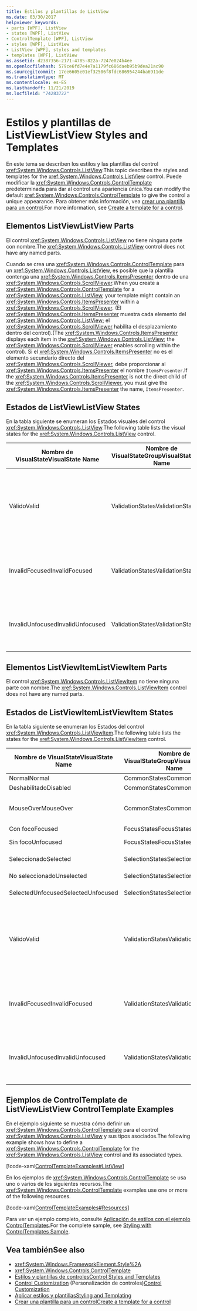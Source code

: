 ```yaml
---
title: Estilos y plantillas de ListView
ms.date: 03/30/2017
helpviewer_keywords:
- parts [WPF], ListView
- states [WPF], ListView
- ControlTemplate [WPF], ListView
- styles [WPF], ListView
- ListView [WPF], styles and templates
- templates [WPF], ListView
ms.assetid: d2387356-2171-4785-822a-7247e024b4ee
ms.openlocfilehash: 579ce6fd7e4e7a1179fc686daeb95b9dea21ac90
ms.sourcegitcommit: 17ee6605e01ef32506f8fdc686954244ba6911de
ms.translationtype: MT
ms.contentlocale: es-ES
ms.lasthandoff: 11/21/2019
ms.locfileid: "74283722"
---
```

# <a name="listview-styles-and-templates"></a><span data-ttu-id="3af0f-102">Estilos y plantillas de ListView</span><span class="sxs-lookup"><span data-stu-id="3af0f-102">ListView Styles and Templates</span></span>
<span data-ttu-id="3af0f-103">En este tema se describen los estilos y las plantillas del control <xref:System.Windows.Controls.ListView>.</span><span class="sxs-lookup"><span data-stu-id="3af0f-103">This topic describes the styles and templates for the <xref:System.Windows.Controls.ListView> control.</span></span> <span data-ttu-id="3af0f-104">Puede modificar la <xref:System.Windows.Controls.ControlTemplate> predeterminada para dar al control una apariencia única.</span><span class="sxs-lookup"><span data-stu-id="3af0f-104">You can modify the default <xref:System.Windows.Controls.ControlTemplate> to give the control a unique appearance.</span></span> <span data-ttu-id="3af0f-105">Para obtener más información, vea [crear una plantilla para un control](../../../desktop-wpf/themes/how-to-create-apply-template.md).</span><span class="sxs-lookup"><span data-stu-id="3af0f-105">For more information, see [Create a template for a control](../../../desktop-wpf/themes/how-to-create-apply-template.md).</span></span>  
  
## <a name="listview-parts"></a><span data-ttu-id="3af0f-106">Elementos ListView</span><span class="sxs-lookup"><span data-stu-id="3af0f-106">ListView Parts</span></span>  
 <span data-ttu-id="3af0f-107">El control <xref:System.Windows.Controls.ListView> no tiene ninguna parte con nombre.</span><span class="sxs-lookup"><span data-stu-id="3af0f-107">The <xref:System.Windows.Controls.ListView> control does not have any named parts.</span></span>  
  
 <span data-ttu-id="3af0f-108">Cuando se crea una <xref:System.Windows.Controls.ControlTemplate> para un <xref:System.Windows.Controls.ListView>, es posible que la plantilla contenga una <xref:System.Windows.Controls.ItemsPresenter> dentro de una <xref:System.Windows.Controls.ScrollViewer>.</span><span class="sxs-lookup"><span data-stu-id="3af0f-108">When you create a <xref:System.Windows.Controls.ControlTemplate> for a <xref:System.Windows.Controls.ListView>, your template might contain an <xref:System.Windows.Controls.ItemsPresenter> within a <xref:System.Windows.Controls.ScrollViewer>.</span></span> <span data-ttu-id="3af0f-109">(El <xref:System.Windows.Controls.ItemsPresenter> muestra cada elemento del <xref:System.Windows.Controls.ListView>; el <xref:System.Windows.Controls.ScrollViewer> habilita el desplazamiento dentro del control).</span><span class="sxs-lookup"><span data-stu-id="3af0f-109">(The <xref:System.Windows.Controls.ItemsPresenter> displays each item in the <xref:System.Windows.Controls.ListView>; the <xref:System.Windows.Controls.ScrollViewer> enables scrolling within the control).</span></span>  <span data-ttu-id="3af0f-110">Si el <xref:System.Windows.Controls.ItemsPresenter> no es el elemento secundario directo del <xref:System.Windows.Controls.ScrollViewer>, debe proporcionar al <xref:System.Windows.Controls.ItemsPresenter> el nombre `ItemsPresenter`.</span><span class="sxs-lookup"><span data-stu-id="3af0f-110">If the <xref:System.Windows.Controls.ItemsPresenter> is not the direct child of the <xref:System.Windows.Controls.ScrollViewer>, you must give the <xref:System.Windows.Controls.ItemsPresenter> the name, `ItemsPresenter`.</span></span>  
  
## <a name="listview-states"></a><span data-ttu-id="3af0f-111">Estados de ListView</span><span class="sxs-lookup"><span data-stu-id="3af0f-111">ListView States</span></span>  
 <span data-ttu-id="3af0f-112">En la tabla siguiente se enumeran los Estados visuales del control <xref:System.Windows.Controls.ListView>.</span><span class="sxs-lookup"><span data-stu-id="3af0f-112">The following table lists the visual states for the <xref:System.Windows.Controls.ListView> control.</span></span>  
  
|<span data-ttu-id="3af0f-113">Nombre de VisualState</span><span class="sxs-lookup"><span data-stu-id="3af0f-113">VisualState Name</span></span>|<span data-ttu-id="3af0f-114">Nombre de VisualStateGroup</span><span class="sxs-lookup"><span data-stu-id="3af0f-114">VisualStateGroup Name</span></span>|<span data-ttu-id="3af0f-115">Descripción</span><span class="sxs-lookup"><span data-stu-id="3af0f-115">Description</span></span>|  
|-|-|-|  
|<span data-ttu-id="3af0f-116">Válido</span><span class="sxs-lookup"><span data-stu-id="3af0f-116">Valid</span></span>|<span data-ttu-id="3af0f-117">ValidationStates</span><span class="sxs-lookup"><span data-stu-id="3af0f-117">ValidationStates</span></span>|<span data-ttu-id="3af0f-118">El control utiliza la clase <xref:System.Windows.Controls.Validation> y la propiedad adjunta <xref:System.Windows.Controls.Validation.HasError%2A?displayProperty=nameWithType> es `false`.</span><span class="sxs-lookup"><span data-stu-id="3af0f-118">The control uses the <xref:System.Windows.Controls.Validation> class and the <xref:System.Windows.Controls.Validation.HasError%2A?displayProperty=nameWithType> attached property is `false`.</span></span>|  
|<span data-ttu-id="3af0f-119">InvalidFocused</span><span class="sxs-lookup"><span data-stu-id="3af0f-119">InvalidFocused</span></span>|<span data-ttu-id="3af0f-120">ValidationStates</span><span class="sxs-lookup"><span data-stu-id="3af0f-120">ValidationStates</span></span>|<span data-ttu-id="3af0f-121">La propiedad adjunta <xref:System.Windows.Controls.Validation.HasError%2A?displayProperty=nameWithType> es `true` tiene el foco.</span><span class="sxs-lookup"><span data-stu-id="3af0f-121">The <xref:System.Windows.Controls.Validation.HasError%2A?displayProperty=nameWithType> attached property is `true` has the control has focus.</span></span>|  
|<span data-ttu-id="3af0f-122">InvalidUnfocused</span><span class="sxs-lookup"><span data-stu-id="3af0f-122">InvalidUnfocused</span></span>|<span data-ttu-id="3af0f-123">ValidationStates</span><span class="sxs-lookup"><span data-stu-id="3af0f-123">ValidationStates</span></span>|<span data-ttu-id="3af0f-124">La propiedad adjunta <xref:System.Windows.Controls.Validation.HasError%2A?displayProperty=nameWithType> es `true` tiene el control no tiene el foco.</span><span class="sxs-lookup"><span data-stu-id="3af0f-124">The <xref:System.Windows.Controls.Validation.HasError%2A?displayProperty=nameWithType> attached property is `true` has the control does not have focus.</span></span>|  
  
## <a name="listviewitem-parts"></a><span data-ttu-id="3af0f-125">Elementos ListViewItem</span><span class="sxs-lookup"><span data-stu-id="3af0f-125">ListViewItem Parts</span></span>  
 <span data-ttu-id="3af0f-126">El control <xref:System.Windows.Controls.ListViewItem> no tiene ninguna parte con nombre.</span><span class="sxs-lookup"><span data-stu-id="3af0f-126">The <xref:System.Windows.Controls.ListViewItem> control does not have any named parts.</span></span>  
  
## <a name="listviewitem-states"></a><span data-ttu-id="3af0f-127">Estados de ListViewItem</span><span class="sxs-lookup"><span data-stu-id="3af0f-127">ListViewItem States</span></span>  
 <span data-ttu-id="3af0f-128">En la tabla siguiente se enumeran los Estados del control <xref:System.Windows.Controls.ListViewItem>.</span><span class="sxs-lookup"><span data-stu-id="3af0f-128">The following table lists the states for the <xref:System.Windows.Controls.ListViewItem> control.</span></span>  
  
|<span data-ttu-id="3af0f-129">Nombre de VisualState</span><span class="sxs-lookup"><span data-stu-id="3af0f-129">VisualState Name</span></span>|<span data-ttu-id="3af0f-130">Nombre de VisualStateGroup</span><span class="sxs-lookup"><span data-stu-id="3af0f-130">VisualStateGroup Name</span></span>|<span data-ttu-id="3af0f-131">Descripción</span><span class="sxs-lookup"><span data-stu-id="3af0f-131">Description</span></span>|  
|-|-|-|  
|<span data-ttu-id="3af0f-132">Normal</span><span class="sxs-lookup"><span data-stu-id="3af0f-132">Normal</span></span>|<span data-ttu-id="3af0f-133">CommonStates</span><span class="sxs-lookup"><span data-stu-id="3af0f-133">CommonStates</span></span>|<span data-ttu-id="3af0f-134">El estado predeterminado.</span><span class="sxs-lookup"><span data-stu-id="3af0f-134">The default state.</span></span>|  
|<span data-ttu-id="3af0f-135">Deshabilitado</span><span class="sxs-lookup"><span data-stu-id="3af0f-135">Disabled</span></span>|<span data-ttu-id="3af0f-136">CommonStates</span><span class="sxs-lookup"><span data-stu-id="3af0f-136">CommonStates</span></span>|<span data-ttu-id="3af0f-137">El control está deshabilitado.</span><span class="sxs-lookup"><span data-stu-id="3af0f-137">The control is disabled.</span></span>|  
|<span data-ttu-id="3af0f-138">MouseOver</span><span class="sxs-lookup"><span data-stu-id="3af0f-138">MouseOver</span></span>|<span data-ttu-id="3af0f-139">CommonStates</span><span class="sxs-lookup"><span data-stu-id="3af0f-139">CommonStates</span></span>|<span data-ttu-id="3af0f-140">El puntero del mouse se sitúa sobre el control de <xref:System.Windows.Controls.ComboBox>.</span><span class="sxs-lookup"><span data-stu-id="3af0f-140">The mouse pointer is over the <xref:System.Windows.Controls.ComboBox> control.</span></span>|  
|<span data-ttu-id="3af0f-141">Con foco</span><span class="sxs-lookup"><span data-stu-id="3af0f-141">Focused</span></span>|<span data-ttu-id="3af0f-142">FocusStates</span><span class="sxs-lookup"><span data-stu-id="3af0f-142">FocusStates</span></span>|<span data-ttu-id="3af0f-143">El control tiene el foco.</span><span class="sxs-lookup"><span data-stu-id="3af0f-143">The control has focus.</span></span>|  
|<span data-ttu-id="3af0f-144">Sin foco</span><span class="sxs-lookup"><span data-stu-id="3af0f-144">Unfocused</span></span>|<span data-ttu-id="3af0f-145">FocusStates</span><span class="sxs-lookup"><span data-stu-id="3af0f-145">FocusStates</span></span>|<span data-ttu-id="3af0f-146">El control no tiene el foco.</span><span class="sxs-lookup"><span data-stu-id="3af0f-146">The control does not have focus.</span></span>|  
|<span data-ttu-id="3af0f-147">Seleccionado</span><span class="sxs-lookup"><span data-stu-id="3af0f-147">Selected</span></span>|<span data-ttu-id="3af0f-148">SelectionStates</span><span class="sxs-lookup"><span data-stu-id="3af0f-148">SelectionStates</span></span>|<span data-ttu-id="3af0f-149">El elemento está seleccionado actualmente.</span><span class="sxs-lookup"><span data-stu-id="3af0f-149">The item is currently selected.</span></span>|  
|<span data-ttu-id="3af0f-150">No seleccionado</span><span class="sxs-lookup"><span data-stu-id="3af0f-150">Unselected</span></span>|<span data-ttu-id="3af0f-151">SelectionStates</span><span class="sxs-lookup"><span data-stu-id="3af0f-151">SelectionStates</span></span>|<span data-ttu-id="3af0f-152">El elemento no está seleccionado.</span><span class="sxs-lookup"><span data-stu-id="3af0f-152">The item is not selected.</span></span>|  
|<span data-ttu-id="3af0f-153">SelectedUnfocused</span><span class="sxs-lookup"><span data-stu-id="3af0f-153">SelectedUnfocused</span></span>|<span data-ttu-id="3af0f-154">SelectionStates</span><span class="sxs-lookup"><span data-stu-id="3af0f-154">SelectionStates</span></span>|<span data-ttu-id="3af0f-155">El elemento está seleccionado, pero no tiene el foco.</span><span class="sxs-lookup"><span data-stu-id="3af0f-155">The item is selected, but does not have focus.</span></span>|  
|<span data-ttu-id="3af0f-156">Válido</span><span class="sxs-lookup"><span data-stu-id="3af0f-156">Valid</span></span>|<span data-ttu-id="3af0f-157">ValidationStates</span><span class="sxs-lookup"><span data-stu-id="3af0f-157">ValidationStates</span></span>|<span data-ttu-id="3af0f-158">El control utiliza la clase <xref:System.Windows.Controls.Validation> y la propiedad adjunta <xref:System.Windows.Controls.Validation.HasError%2A?displayProperty=nameWithType> es `false`.</span><span class="sxs-lookup"><span data-stu-id="3af0f-158">The control uses the <xref:System.Windows.Controls.Validation> class and the <xref:System.Windows.Controls.Validation.HasError%2A?displayProperty=nameWithType> attached property is `false`.</span></span>|  
|<span data-ttu-id="3af0f-159">InvalidFocused</span><span class="sxs-lookup"><span data-stu-id="3af0f-159">InvalidFocused</span></span>|<span data-ttu-id="3af0f-160">ValidationStates</span><span class="sxs-lookup"><span data-stu-id="3af0f-160">ValidationStates</span></span>|<span data-ttu-id="3af0f-161">La propiedad adjunta <xref:System.Windows.Controls.Validation.HasError%2A?displayProperty=nameWithType> es `true` tiene el foco.</span><span class="sxs-lookup"><span data-stu-id="3af0f-161">The <xref:System.Windows.Controls.Validation.HasError%2A?displayProperty=nameWithType> attached property is `true` has the control has focus.</span></span>|  
|<span data-ttu-id="3af0f-162">InvalidUnfocused</span><span class="sxs-lookup"><span data-stu-id="3af0f-162">InvalidUnfocused</span></span>|<span data-ttu-id="3af0f-163">ValidationStates</span><span class="sxs-lookup"><span data-stu-id="3af0f-163">ValidationStates</span></span>|<span data-ttu-id="3af0f-164">La propiedad adjunta <xref:System.Windows.Controls.Validation.HasError%2A?displayProperty=nameWithType> es `true` tiene el control no tiene el foco.</span><span class="sxs-lookup"><span data-stu-id="3af0f-164">The <xref:System.Windows.Controls.Validation.HasError%2A?displayProperty=nameWithType> attached property is `true` has the control does not have focus.</span></span>|  
  
## <a name="listview-controltemplate-examples"></a><span data-ttu-id="3af0f-165">Ejemplos de ControlTemplate de ListView</span><span class="sxs-lookup"><span data-stu-id="3af0f-165">ListView ControlTemplate Examples</span></span>  
 <span data-ttu-id="3af0f-166">En el ejemplo siguiente se muestra cómo definir un <xref:System.Windows.Controls.ControlTemplate> para el control <xref:System.Windows.Controls.ListView> y sus tipos asociados.</span><span class="sxs-lookup"><span data-stu-id="3af0f-166">The following example shows how to define a <xref:System.Windows.Controls.ControlTemplate> for the <xref:System.Windows.Controls.ListView> control and its associated types.</span></span>  
  
 [!code-xaml[ControlTemplateExamples#ListView](~/samples/snippets/csharp/VS_Snippets_Wpf/ControlTemplateExamples/CS/resources/listview.xaml#listview)]  
  
 <span data-ttu-id="3af0f-167">En los ejemplos de <xref:System.Windows.Controls.ControlTemplate> se usa uno o varios de los siguientes recursos.</span><span class="sxs-lookup"><span data-stu-id="3af0f-167">The <xref:System.Windows.Controls.ControlTemplate> examples use one or more of the following resources.</span></span>  
  
 [!code-xaml[ControlTemplateExamples#Resources](~/samples/snippets/csharp/VS_Snippets_Wpf/ControlTemplateExamples/CS/resources/shared.xaml#resources)]  
  
 <span data-ttu-id="3af0f-168">Para ver un ejemplo completo, consulte [Aplicación de estilos con el ejemplo ControlTemplates](https://github.com/Microsoft/WPF-Samples/tree/master/Styles%20&%20Templates/IntroToStylingAndTemplating).</span><span class="sxs-lookup"><span data-stu-id="3af0f-168">For the complete sample, see [Styling with ControlTemplates Sample](https://github.com/Microsoft/WPF-Samples/tree/master/Styles%20&%20Templates/IntroToStylingAndTemplating).</span></span>  
  
## <a name="see-also"></a><span data-ttu-id="3af0f-169">Vea también</span><span class="sxs-lookup"><span data-stu-id="3af0f-169">See also</span></span>

- <xref:System.Windows.FrameworkElement.Style%2A>
- <xref:System.Windows.Controls.ControlTemplate>
- [<span data-ttu-id="3af0f-170">Estilos y plantillas de controles</span><span class="sxs-lookup"><span data-stu-id="3af0f-170">Control Styles and Templates</span></span>](control-styles-and-templates.md)
- <span data-ttu-id="3af0f-171">[Control Customization](control-customization.md) (Personalización de controles)</span><span class="sxs-lookup"><span data-stu-id="3af0f-171">[Control Customization](control-customization.md)</span></span>
- [<span data-ttu-id="3af0f-172">Aplicar estilos y plantillas</span><span class="sxs-lookup"><span data-stu-id="3af0f-172">Styling and Templating</span></span>](../../../desktop-wpf/fundamentals/styles-templates-overview.md)
- [<span data-ttu-id="3af0f-173">Crear una plantilla para un control</span><span class="sxs-lookup"><span data-stu-id="3af0f-173">Create a template for a control</span></span>](../../../desktop-wpf/themes/how-to-create-apply-template.md)
